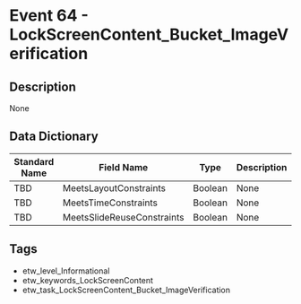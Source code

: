 # Event 64 - LockScreenContent_Bucket_ImageVerification

## Description
None

## Data Dictionary
|Standard Name|Field Name|Type|Description|Sample Value|
|---|---|---|---|---|
|TBD|MeetsLayoutConstraints|Boolean|None|`None`|
|TBD|MeetsTimeConstraints|Boolean|None|`None`|
|TBD|MeetsSlideReuseConstraints|Boolean|None|`None`|

## Tags
* etw_level_Informational
* etw_keywords_LockScreenContent
* etw_task_LockScreenContent_Bucket_ImageVerification